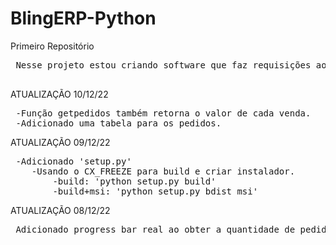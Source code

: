 # BlingERP-Python
 Primeiro Repositório
 <pre>
 Nesse projeto estou criando software que faz requisições ao Bling ERP. Desenvolvimento no Windows 10.
 </pre>
 ATUALIZAÇÃO 10/12/22
<pre>
 -Função getpedidos também retorna o valor de cada venda.
 -Adicionado uma tabela para os pedidos.
</pre>
 ATUALIZAÇÃO 09/12/22
 <pre>
 -Adicionado 'setup.py'
    -Usando o CX_FREEZE para build e criar instalador.
        -build: 'python setup.py build'
        -build+msi: 'python setup.py bdist_msi'
</pre>
 ATUALIZAÇÃO 08/12/22
 <pre>
 Adicionado progress bar real ao obter a quantidade de pedidos
 </pre>
